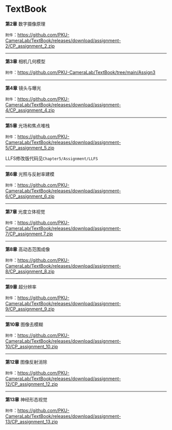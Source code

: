 # TextBook

**第2章** 数字摄像原理

`附件`：https://github.com/PKU-CameraLab/TextBook/releases/download/assignment-2/CP_assignment_2.zip

------
**第3章** 相机几何模型

`附件`：https://github.com/PKU-CameraLab/TextBook/tree/main/Assign3

------

**第4章** 镜头与曝光

`附件`：https://github.com/PKU-CameraLab/TextBook/releases/download/assignment-4/CP_assignment_4.zip

------

**第5章** 光场和焦点堆栈

`附件`：https://github.com/PKU-CameraLab/TextBook/releases/download/assignment-5/CP_assignment_5.zip

LLFS修改版代码见`Chapter5/Assignment/LLFS`

------

**第6章** 光照与反射率建模

`附件`：https://github.com/PKU-CameraLab/TextBook/releases/download/assignment-6/CP_assignment_6.zip

------
**第7章** 光度立体视觉

`附件`：https://github.com/PKU-CameraLab/TextBook/releases/download/assignment-7/CP_assignment.7.zip

------

**第8章** 高动态范围成像

`附件`：https://github.com/PKU-CameraLab/TextBook/releases/download/assignment-8/CP_assignment_8.zip

------

**第9章** 超分辨率

`附件`：https://github.com/PKU-CameraLab/TextBook/releases/download/assignment-9/CP_assignment_9.zip

------

**第10章** 图像去模糊

`附件`：https://github.com/PKU-CameraLab/TextBook/releases/download/assignment-10/CP_assignment_10.zip

------

**第12章** 图像反射消除

`附件`：https://github.com/PKU-CameraLab/TextBook/releases/download/assignment-12/CP_assignment_12.zip

------

**第13章** 神经形态视觉

`附件`：https://github.com/PKU-CameraLab/TextBook/releases/download/assignment-13/CP_assignment_13.zip

